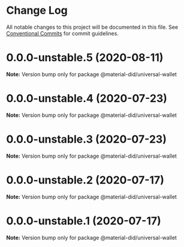 # Change Log

All notable changes to this project will be documented in this file.
See [Conventional Commits](https://conventionalcommits.org) for commit guidelines.

# 0.0.0-unstable.5 (2020-08-11)

**Note:** Version bump only for package @material-did/universal-wallet





# 0.0.0-unstable.4 (2020-07-23)

**Note:** Version bump only for package @material-did/universal-wallet





# 0.0.0-unstable.3 (2020-07-23)

**Note:** Version bump only for package @material-did/universal-wallet





# 0.0.0-unstable.2 (2020-07-17)

**Note:** Version bump only for package @material-did/universal-wallet





# 0.0.0-unstable.1 (2020-07-17)

**Note:** Version bump only for package @material-did/universal-wallet
